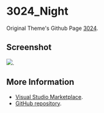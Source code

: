# 3024_Night


Original Theme's Github Page [3024](https://github.com/idleberg/3024.tmTheme).

## Screenshot
![](https://raw.githubusercontent.com/gerane/VSCodeThemes/master/gerane.Theme-3024_Night/screenshot.PNG).


## More Information
* [Visual Studio Marketplace](https://marketplace.visualstudio.com/items/gerane.Theme-3024Night).
* [GitHub repository](https://github.com/gerane/VSCodeThemes).
